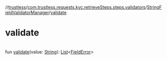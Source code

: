 //[trustless](../../../index.md)/[com.trustless.requests.kyc.retrieveSteps.steps.validators](../index.md)/[StringFieldValidatorManager](index.md)/[validate](validate.md)

# validate

\
fun [validate](validate.md)(value: [String](https://kotlinlang.org/api/latest/jvm/stdlib/kotlin/-string/index.html)): [List](https://kotlinlang.org/api/latest/jvm/stdlib/kotlin.collections/-list/index.html)&lt;[FieldError](../../com.trustless.requests.kyc.retrieveSteps.steps.fields/-field-error/index.md)&gt;
